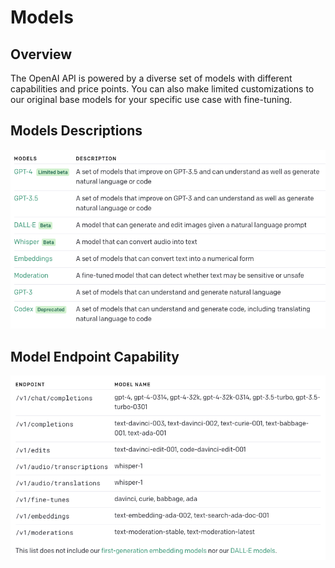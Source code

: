 # Models
## Overview
The OpenAI API is powered by a diverse set of models with different capabilities and price points. You can also make limited customizations to our original base models for your specific use case with fine-tuning.

## Models Descriptions
<img src="./images/model.png" />

## Model Endpoint Capability
<img src="./images/model_endpoint.png" />
